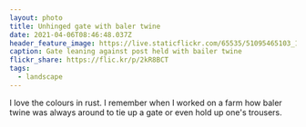 ```yaml
---
layout: photo
title: Unhinged gate with baler twine
date: 2021-04-06T08:46:48.037Z
header_feature_image: https://live.staticflickr.com/65535/51095465103_14ac7bd648_c_d.jpg
caption: Gate leaning against post held with bailer twine
flickr_share: https://flic.kr/p/2kR8BCT
tags:
  - landscape
---
```

I love the colours in rust. I remember when I worked on a farm how baler twine was always around to tie up a gate or even hold up one's trousers.